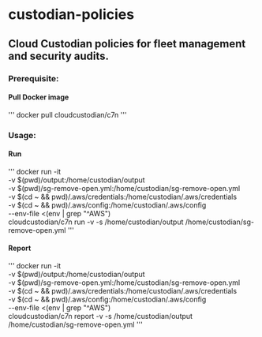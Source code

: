 # custodian-policies

## Cloud Custodian policies for fleet management and security audits.

### Prerequisite:

#### Pull Docker image
'''
docker pull cloudcustodian/c7n
'''


### Usage:

#### Run
'''
docker run -it \
  -v $(pwd)/output:/home/custodian/output \
  -v $(pwd)/sg-remove-open.yml:/home/custodian/sg-remove-open.yml \
  -v $(cd ~ && pwd)/.aws/credentials:/home/custodian/.aws/credentials \
  -v $(cd ~ && pwd)/.aws/config:/home/custodian/.aws/config \
  --env-file <(env | grep "^AWS") \
  cloudcustodian/c7n run -v -s /home/custodian/output /home/custodian/sg-remove-open.yml
'''

#### Report
'''
docker run -it \
  -v $(pwd)/output:/home/custodian/output \
  -v $(pwd)/sg-remove-open.yml:/home/custodian/sg-remove-open.yml \
  -v $(cd ~ && pwd)/.aws/credentials:/home/custodian/.aws/credentials \
  -v $(cd ~ && pwd)/.aws/config:/home/custodian/.aws/config \
  --env-file <(env | grep "^AWS") \
  cloudcustodian/c7n report -v -s /home/custodian/output /home/custodian/sg-remove-open.yml
'''
